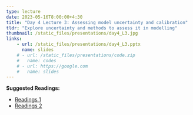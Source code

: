 ```yaml
---
type: lecture
date: 2023-05-16T8:00:00+4:30
title: "Day 4 Lecture 3: Assessing model uncertainty and calibration"
tldr: "Explore uncertainty and methods to assess it in modelling"
thumbnail: /static_files/presentations/day4_L3.jpg
links: 
    - url: /static_files/presentations/day4_L3.pptx
      name: slides
    # - url: /static_files/presentations/code.zip
    #   name: codes
    # - url: https://google.com
    #   name: slides
---
```

**Suggested Readings:**
- [Readings 1](http://example.com)
- [Readings 2](http://example.com)
